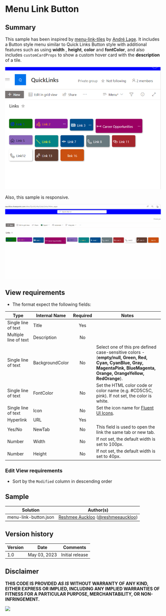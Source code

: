 # Menu Link Button

## Summary

This sample has been inspired by [menu-link-tiles](https://github.com/pnp/List-Formatting/tree/master/view-samples/menu-link-tiles) by [André Lage](https://twitter.com/aaclage). It includes a Button style menu similar to Quick Links Button style with additional features such as using **width** , **height**, **color** and **fontColor**, and also includes `customCardProps` to show a custom hover card with the **description** of a tile.

![screenshot of the sample](./assets/screenshot.png)

Also, this sample is responsive.

![Quick Links Button Style ](./assets/screenshot.gif)

## View requirements

- The format expect the following fields:

|Type|Internal Name|Required|Notes|
|---|---|:---:|---|
|Single line of text|Title|Yes| |
|Multiple line of text|Description|No| |
|Single line of text|BackgroundColor|No|Select one of this pre defined case-sensitive colors - (**empty/null, Green, Red, Cyan, CyanBlue, Gray, MagentaPink, BlueMagenta, Orange, OrangeYellow, RedOrange**). |
|Single line of text|FontColor|No|Set the HTML color code or color name (e.g. #CD5C5C, pink). If not set, the color is white.|
|Single line of text|Icon|No|Set the icon name for [Fluent UI Icons](https://developer.microsoft.com/fluentui#/styles/web/icons).|
|Hyperlink|URL|Yes| |
|Yes/No|NewTab|No|This field is used to open the link the same tab or new tab.|
|Number|Width|No|If not set, the default width is set to 100px.|
|Number|Height|No|If not set, the default width is set to 40px.|

### Edit View requirements

- Sort by the `Modified` column in descending order

## Sample

Solution|Author(s)
--------|---------
menu-link-button.json | [Reshmee Auckloo](https://github.com/reshmee011) ([@reshmeeauckloo](https://twitter.com/reshmeeauckloo))

## Version history

Version|Date|Comments
-------|----|--------
1.0|May 03, 2023|Initial release

## Disclaimer

**THIS CODE IS PROVIDED *AS IS* WITHOUT WARRANTY OF ANY KIND, EITHER EXPRESS OR IMPLIED, INCLUDING ANY IMPLIED WARRANTIES OF FITNESS FOR A PARTICULAR PURPOSE, MERCHANTABILITY, OR NON-INFRINGEMENT.**

<img src="https://pnptelemetry.azurewebsites.net/list-formatting/view-samples/menu-link-button" />
